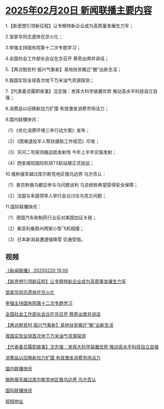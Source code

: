 # [2025年02月20日 新闻联播主要内容](https://tv.cctv.com/lm/xwlb/day/20250220.shtml)

1.【新思想引领新征程】让专精特新企业成为高质量发展生力军；

2.邹家华同志遗体在京火化；

3.李强主持国务院第十二次专题学习；

4.全国社会工作部长会议在京召开 蔡奇出席并讲话；

5.【再访脱贫村 振兴气象新】易地扶贫搬迁“搬”出新生活；

6.我国实现全球首次地下万米油气资源探测；

7.【代表委员履职故事】沈志强：发挥大科学装置优势 推动高水平科技自立自强；

8.消费品以旧换新加力扩围 有效激发消费市场活力；

9.国内联播快讯：

（1）《优化消费环境三年行动方案》发布；

（2）《困难退役军人帮扶援助工作规范》印发；

（3）天问二号探测器运抵发射场 今年上半年实施发射；

（4）西安咸阳国际机场T5航站楼正式投运；

10.俄称俄军越过库尔斯克地区俄乌边界 乌方否认：

（1）普京称俄乌都应参与乌问题谈判 乌总统称希望获得安全保障；

（2）法国与多国领导人举行会议讨论乌克兰问题；

11.国际联播快讯：

（1）德国汽车和制药行业反对美国加征关税；

（2）美亚利桑那州两架小型飞机相撞；

（3）日本新潟县遭遇强降雪 交通受阻。

## 视频

[《新闻联播》 20250220 19:00](https://tv.cctv.com/2025/02/20/VIDEtZvjFDLO0CR0mswu0ZP1250220.shtml)

[【新思想引领新征程】让专精特新企业成为高质量发展生力军](https://tv.cctv.com/2025/02/20/VIDEQufiuyy5tB7mJ8KF8QCk250220.shtml)

[邹家华同志遗体在京火化](https://tv.cctv.com/2025/02/20/VIDEkTEh32cPO5yy1ywpXLa1250220.shtml)

[李强主持国务院第十二次专题学习](https://tv.cctv.com/2025/02/20/VIDEGqpei7hiedKoj84fl7nu250220.shtml)

[全国社会工作部长会议在京召开 蔡奇出席并讲话](https://tv.cctv.com/2025/02/20/VIDEweXdygCj60m6aWrMbYOK250220.shtml)

[【再访脱贫村 振兴气象新】易地扶贫搬迁“搬”出新生活](https://tv.cctv.com/2025/02/20/VIDEJ2ZoZPYdNjFOVzRtsMTx250220.shtml)

[我国实现全球首次地下万米油气资源探测](https://tv.cctv.com/2025/02/20/VIDE1zz4q92SxABxG3CKgoRt250220.shtml)

[【代表委员履职故事】沈志强：发挥大科学装置优势 推动高水平科技自立自强](https://tv.cctv.com/2025/02/20/VIDEi1hGhKjtpbCDC7jY6AqI250220.shtml)

[消费品以旧换新加力扩围 有效激发消费市场活力](https://tv.cctv.com/2025/02/20/VIDE8vcmBTPnZJYaKQ5rkLVL250220.shtml)

[国内联播快讯](https://tv.cctv.com/2025/02/20/VIDEtvY4mdn9PbHftYnSo7HW250220.shtml)

[俄称俄军越过库尔斯克地区俄乌边界 乌方否认](https://tv.cctv.com/2025/02/20/VIDEKTHvMNOuOieCEc0LObUJ250220.shtml)

[国际联播快讯](https://tv.cctv.com/2025/02/20/VIDE3jPOCQKx4Rngz6N0W0ow250220.shtml)

[视频地址](https://tv.cctv.com/lm/xwlb/day/20250220.shtml) 

